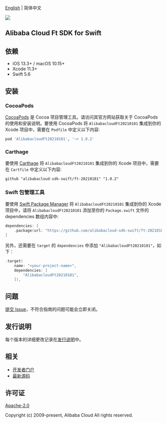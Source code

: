 [English](README.md) | 简体中文

![](https://aliyunsdk-pages.alicdn.com/icons/AlibabaCloud.svg)

## Alibaba Cloud Ft SDK for Swift

## 依赖

- iOS 13.3+ / macOS 10.15+
- Xcode 11.3+
- Swift 5.6

## 安装

### CocoaPods

[CocoaPods](https://cocoapods.org) 是 Cocoa 项目管理工具。请访问其官方网站获取关于 CocoaPods 的使用和安装说明。要使用 CocoaPods 将 `AlibabacloudFt20210101` 集成到你的 Xcode 项目中，需要在 `Podfile` 中定义以下内容:

```ruby
pod 'AlibabacloudFt20210101', '~> 1.0.2'
```

### Carthage

要使用 [Carthage](https://github.com/Carthage/Carthage) 将 `AlibabacloudFt20210101` 集成到你的 Xcode 项目中，需要在 `Cartfile` 中定义以下内容:

```ogdl
github "alibabacloud-sdk-swift/ft-20210101" "1.0.2"
```

### Swift 包管理工具

要使用 [Swift Package Manager](https://swift.org/package-manager/) 将 `AlibabacloudFt20210101` 集成到你的 Xcode 项目中，请将 `AlibabacloudFt20210101` 添加至你的 `Package.swift` 文件的 dependencies 数组内容中:

```swift
dependencies: [
    .package(url: "https://github.com/alibabacloud-sdk-swift/ft-20210101.git", from: "1.0.2")
]
```

另外，还需要在 `target` 的 `dependencies` 中添加 `"AlibabacloudFt20210101"`，如下：

```swift
.target(
    name: "<your-project-name>",
    dependencies: [
        "AlibabacloudFt20210101",
    ]),
```

## 问题

[提交 Issue](https://github.com/alibabacloud-sdk-swift/ft-20210101/issues/new)，不符合指南的问题可能会立即关闭。

## 发行说明

每个版本的详细更改记录在[发行说明](./ChangeLog.txt)中。

## 相关

* [开发者门户](https://next.api.aliyun.com/home)
* [最新源码](https://github.com/alibabacloud-sdk-swift/ft-20210101)

## 许可证

[Apache-2.0](http://www.apache.org/licenses/LICENSE-2.0)

Copyright (c) 2009-present, Alibaba Cloud All rights reserved.
